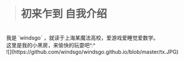 ># 初来乍到 自我介绍
<br/>
我是 `windsgo` ，就读于上海某魔法高校，爱游戏爱睡觉爱数学。
<br/>
这里是我的小黑房，来愉快的玩耍吧^.^
<br/>
![](https://github.com/windsgo/windsgo.github.io/blob/master/tx.JPG)

